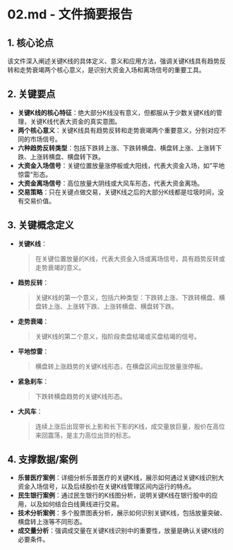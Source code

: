 # 02.md - 文件摘要报告

## 1. 核心论点
该文件深入阐述关键K线的具体定义、意义和应用方法，强调关键K线具有趋势反转和走势衰竭两个核心意义，是识别大资金入场和离场信号的重要工具。

## 2. 关键要点
- **关键K线的核心特征**：绝大部分K线没有意义，但都服从于少数关键K线的管理，关键K线代表大资金的真实意图。
- **两个核心意义**：关键K线具有趋势反转和走势衰竭两个重要意义，分别对应不同的市场信号。
- **六种趋势反转类型**：包括下跌转上涨、下跌转横盘、横盘转上涨、上涨转下跌、上涨转横盘、横盘转下跌。
- **大资金入场信号**：关键位置放量涨停板或大阳线，代表大资金入场，如"平地惊雷"形态。
- **大资金离场信号**：高位放量大阴线或大风车形态，代表大资金离场。
- **交易策略**：只在关键点做交易，关键K线之后的大部分K线都是垃圾时间，没有交易价值。

## 3. 关键概念定义
- **关键K线**：
  > 在关键位置放量的K线，代表大资金入场或离场信号，具有趋势反转或走势衰竭的意义。
- **趋势反转**：
  > 关键K线的第一个意义，包括六种类型：下跌转上涨、下跌转横盘、横盘转上涨、上涨转下跌、上涨转横盘、横盘转下跌。
- **走势衰竭**：
  > 关键K线的第二个意义，指阶段卖盘枯竭或买盘枯竭的信号。
- **平地惊雷**：
  > 横盘转上涨趋势的关键K线形态，在横盘区间出现放量涨停板。
- **紧急刹车**：
  > 下跌转横盘趋势的关键K线形态。
- **大风车**：
  > 连续上涨后出现带长上影和长下影的K线，成交量放巨量，股价在高位来回震荡，是主力高位出货的标志。

## 4. 支撑数据/案例
- **乐普医疗案例**：详细分析乐普医疗的关键K线，展示如何通过关键K线识别大资金入场信号，以及后续股价在关键K线管理区间内运行的特点。
- **民生银行案例**：通过民生银行的K线图分析，说明关键K线在银行股中的应用，以及如何结合白线黄线进行交易。
- **技术分析案例**：多个股票图表分析，展示如何识别关键K线，包括放量突破、横盘转上涨等不同形态。
- **成交量分析**：强调成交量在关键K线识别中的重要性，放量是确认关键K线的必要条件。